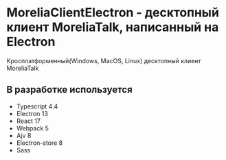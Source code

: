 # MoreliaClientElectron - десктопный клиент MoreliaTalk, написанный на Electron
Кросплатформенный(Windows, MacOS, Linux) десктопный клиент MoreliaTalk
## В разработке используется
- Typescript 4.4
- Electron 13
- React 17
- Webpack 5
- Ajv 8
- Electron-store 8
- Sass
